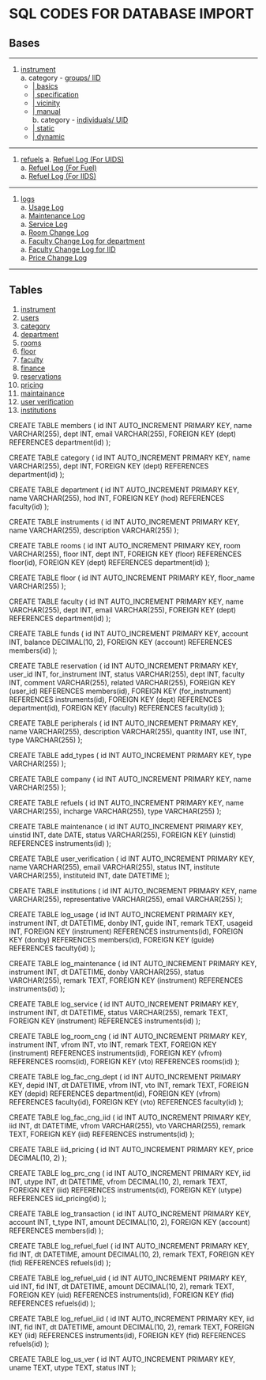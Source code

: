 # SQL CODES FOR DATABASE IMPORT
## Bases
---
1. [instrument](#instrument)<br>
   a. category - [groups/ IID](#instrument_IID) <br>
      + [| basics](#basics)<br>
      + [| specification](#general_specifications) <br>
      + [| vicinity](#vicinity) <br>
      + [| manual](#manual)<br>
   b. category - [individuals/ UID](#instrument_UID) <br>
      + [| static](#static)<br>
      + [| dynamic](#dynamic) <br>
---
   1. [refuels](#refuels)
      a. [Refuel Log (For UIDS)](#refuel-log-for-uids)<br>
      a. [Refuel Log (For Fuel)](#refuel-log-for-fuel)<br>
      a. [Refuel Log (For IIDS)](#refuel-log-for-iids)<br>
---
   1. [logs](#logs)<br>
      a. [Usage Log](#usage-log)<br>
      a. [Maintenance Log](#maintenance-log)<br>
      a. [Service Log](#service-log)<br>
      a. [Room Change Log](#room-change-log)<br>
      a. [Faculty Change Log for department](#faculty-change-log-for-department)<br>
      a. [Faculty Change Log for IID](#faculty-change-log-for-iid)<br>
      a. [Price Change Log](#price-change-log)<br>
---
## Tables
1. [instrument](#instrument)
2. [users](#users)
3. [category](#category)
4. [department](#department)
5. [rooms](#rooms)
6. [floor](#floor)
7. [faculty](#faculty)
8. [finance](#finance)
9. [reservations](#reservations)
10. [pricing](#pricing)
11. [maintainance](#maintainance)
12. [user verification](#userverification)
13. [institutions](#institutions)


CREATE TABLE members (
  id INT AUTO_INCREMENT PRIMARY KEY,
  name VARCHAR(255),
  dept INT,
  email VARCHAR(255),
  FOREIGN KEY (dept) REFERENCES department(id)
);

CREATE TABLE category (
  id INT AUTO_INCREMENT PRIMARY KEY,
  name VARCHAR(255),
  dept INT,
  FOREIGN KEY (dept) REFERENCES department(id)
);

CREATE TABLE department (
  id INT AUTO_INCREMENT PRIMARY KEY,
  name VARCHAR(255),
  hod INT,
  FOREIGN KEY (hod) REFERENCES faculty(id)
);

CREATE TABLE instruments (
  id INT AUTO_INCREMENT PRIMARY KEY,
  name VARCHAR(255),
  description VARCHAR(255)
);

CREATE TABLE rooms (
  id INT AUTO_INCREMENT PRIMARY KEY,
  room VARCHAR(255),
  floor INT,
  dept INT,
  FOREIGN KEY (floor) REFERENCES floor(id),
  FOREIGN KEY (dept) REFERENCES department(id)
);

CREATE TABLE floor (
  id INT AUTO_INCREMENT PRIMARY KEY,
  floor_name VARCHAR(255)
);

CREATE TABLE faculty (
  id INT AUTO_INCREMENT PRIMARY KEY,
  name VARCHAR(255),
  dept INT,
  email VARCHAR(255),
  FOREIGN KEY (dept) REFERENCES department(id)
);

CREATE TABLE funds (
  id INT AUTO_INCREMENT PRIMARY KEY,
  account INT,
  balance DECIMAL(10, 2),
  FOREIGN KEY (account) REFERENCES members(id)
);

CREATE TABLE reservation (
  id INT AUTO_INCREMENT PRIMARY KEY,
  user_id INT,
  for_instrument INT,
  status VARCHAR(255),
  dept INT,
  faculty INT,
  comment VARCHAR(255),
  related VARCHAR(255),
  FOREIGN KEY (user_id) REFERENCES members(id),
  FOREIGN KEY (for_instrument) REFERENCES instruments(id),
  FOREIGN KEY (dept) REFERENCES department(id),
  FOREIGN KEY (faculty) REFERENCES faculty(id)
);

CREATE TABLE peripherals (
  id INT AUTO_INCREMENT PRIMARY KEY,
  name VARCHAR(255),
  description VARCHAR(255),
  quantity INT,
  use INT,
  type VARCHAR(255)
);

CREATE TABLE add_types (
  id INT AUTO_INCREMENT PRIMARY KEY,
  type VARCHAR(255)
);

CREATE TABLE company (
  id INT AUTO_INCREMENT PRIMARY KEY,
  name VARCHAR(255)
);

CREATE TABLE refuels (
  id INT AUTO_INCREMENT PRIMARY KEY,
  name VARCHAR(255),
  incharge VARCHAR(255),
  type VARCHAR(255)
);

CREATE TABLE maintenance (
  id INT AUTO_INCREMENT PRIMARY KEY,
  uinstid INT,
  date DATE,
  status VARCHAR(255),
  FOREIGN KEY (uinstid) REFERENCES instruments(id)
);

CREATE TABLE user_verification (
  id INT AUTO_INCREMENT PRIMARY KEY,
  name VARCHAR(255),
  email VARCHAR(255),
  status INT,
  institute VARCHAR(255),
  instituteid INT,
  date DATETIME
);

CREATE TABLE institutions (
  id INT AUTO_INCREMENT PRIMARY KEY,
  name VARCHAR(255),
  representative VARCHAR(255),
  email VARCHAR(255)
);

CREATE TABLE log_usage (
  id INT AUTO_INCREMENT PRIMARY KEY,
  instrument INT,
  dt DATETIME,
  donby INT,
  guide INT,
  remark TEXT,
  usageid INT,
  FOREIGN KEY (instrument) REFERENCES instruments(id),
  FOREIGN KEY (donby) REFERENCES members(id),
  FOREIGN KEY (guide) REFERENCES faculty(id)
);

CREATE TABLE log_maintenance (
  id INT AUTO_INCREMENT PRIMARY KEY,
  instrument INT,
  dt DATETIME,
  donby VARCHAR(255),
  status VARCHAR(255),
  remark TEXT,
  FOREIGN KEY (instrument) REFERENCES instruments(id)
);

CREATE TABLE log_service (
  id INT AUTO_INCREMENT PRIMARY KEY,
  instrument INT,
  dt DATETIME,
  status VARCHAR(255),
  remark TEXT,
  FOREIGN KEY (instrument) REFERENCES instruments(id)
);

CREATE TABLE log_room_cng (
  id INT AUTO_INCREMENT PRIMARY KEY,
  instrument INT,
  vfrom INT,
  vto INT,
  remark TEXT,
  FOREIGN KEY (instrument) REFERENCES instruments(id),
  FOREIGN KEY (vfrom) REFERENCES rooms(id),
  FOREIGN KEY (vto) REFERENCES rooms(id)
);

CREATE TABLE log_fac_cng_dept (
  id INT AUTO_INCREMENT PRIMARY KEY,
  depid INT,
  dt DATETIME,
  vfrom INT,
  vto INT,
  remark TEXT,
  FOREIGN KEY (depid) REFERENCES department(id),
  FOREIGN KEY (vfrom) REFERENCES faculty(id),
  FOREIGN KEY (vto) REFERENCES faculty(id)
);

CREATE TABLE log_fac_cng_iid (
  id INT AUTO_INCREMENT PRIMARY KEY,
  iid INT,
  dt DATETIME,
  vfrom VARCHAR(255),
  vto VARCHAR(255),
  remark TEXT,
  FOREIGN KEY (iid) REFERENCES instruments(id)
);

CREATE TABLE iid_pricing (
  id INT AUTO_INCREMENT PRIMARY KEY,
  price DECIMAL(10, 2)
);

CREATE TABLE log_prc_cng (
  id INT AUTO_INCREMENT PRIMARY KEY,
  iid INT,
  utype INT,
  dt DATETIME,
  vfrom DECIMAL(10, 2),
  remark TEXT,
  FOREIGN KEY (iid) REFERENCES instruments(id),
  FOREIGN KEY (utype) REFERENCES iid_pricing(id)
);

CREATE TABLE log_transaction (
  id INT AUTO_INCREMENT PRIMARY KEY,
  account INT,
  t_type INT,
  amount DECIMAL(10, 2),
  FOREIGN KEY (account) REFERENCES members(id)
);

CREATE TABLE log_refuel_fuel (
  id INT AUTO_INCREMENT PRIMARY KEY,
  fid INT,
  dt DATETIME,
  amount DECIMAL(10, 2),
  remark TEXT,
  FOREIGN KEY (fid) REFERENCES refuels(id)
);

CREATE TABLE log_refuel_uid (
  id INT AUTO_INCREMENT PRIMARY KEY,
  uid INT,
  fid INT,
  dt DATETIME,
  amount DECIMAL(10, 2),
  remark TEXT,
  FOREIGN KEY (uid) REFERENCES instruments(id),
  FOREIGN KEY (fid) REFERENCES refuels(id)
);

CREATE TABLE log_refuel_iid (
  id INT AUTO_INCREMENT PRIMARY KEY,
  iid INT,
  fid INT,
  dt DATETIME,
  amount DECIMAL(10, 2),
  remark TEXT,
  FOREIGN KEY (iid) REFERENCES instruments(id),
  FOREIGN KEY (fid) REFERENCES refuels(id)
);

CREATE TABLE log_us_ver (
  id INT AUTO_INCREMENT PRIMARY KEY,
  uname TEXT,
  utype TEXT,
  status INT
);
